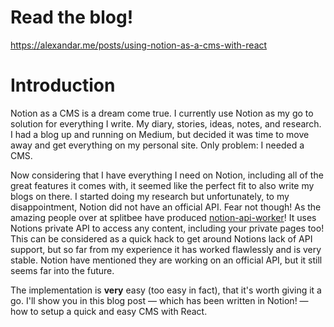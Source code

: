 # Read the blog!

https://alexandar.me/posts/using-notion-as-a-cms-with-react

# Introduction

Notion as a CMS is a dream come true. I currently use Notion as my go to solution for everything I write. My diary, stories, ideas, notes, and research. I had a blog up and running on Medium, but decided it was time to move away and get everything on my personal site. Only problem: I needed a CMS. 

Now considering that I have everything I need on Notion, including all of the great features it comes with, it seemed like the perfect fit to also write my blogs on there. I started doing my research but unfortunately, to my disappointment, Notion did not have an official API.  Fear not though! As the amazing people over at splitbee have produced [notion-api-worker](https://github.com/splitbee/notion-api-worker)! It uses Notions private API to access any content, including your private pages too! This can be considered as a quick hack to get around Notions lack of API support, but so far from my experience it has worked flawlessly and is very stable. Notion have mentioned they are working on an official API, but it still seems far into the future.

The implementation is **very** easy (too easy in fact), that it's worth giving it a go. I'll show you in this blog post — which has been written in Notion! — how to setup a quick and easy CMS with React. 

